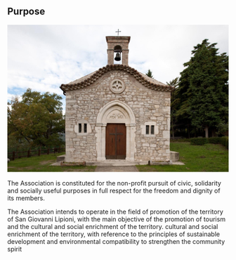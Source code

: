 ## Purpose

![Image of SGL](/masonry/1/b4e8cca7-36bd-461a-80af-cd4f6da1fef5.jpg)

The Association is constituted for the non-profit pursuit of civic, solidarity and socially useful purposes in full
respect for the freedom and dignity of its members.

The Association intends to operate in the field of promotion of the
territory of San Giovanni Lipioni, with the main objective of
the promotion of tourism and the cultural and social enrichment of the territory.
cultural and social enrichment of the territory, with reference to the principles of
sustainable development and environmental compatibility to
strengthen the community spirit

